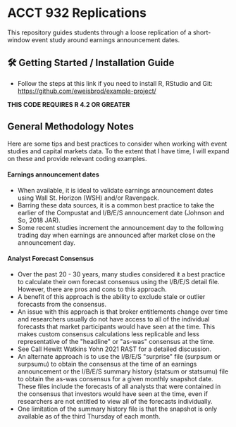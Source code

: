 

# ACCT 932 Replications
This repository guides students through a loose replication of a short-window event study around earnings announcement dates.







<h2> 🛠️ Getting Started / Installation Guide </h2>

* Follow the steps at this link if you need to install R, RStudio and Git: https://github.com/eweisbrod/example-project/

**THIS CODE REQUIRES R 4.2 OR GREATER**



<h2> General Methodology Notes </h2>

Here are some tips and best practices to consider when working with event studies and capital markets data. To the extent that I have time, I will expand on these and provide relevant coding examples.

<h4> Earnings announcement dates </h4>

*  When available, it is ideal to validate earnings announcement dates using Wall St. Horizon (WSH) and/or Ravenpack.
*  Barring these data sources, it is a common best practice to take the earlier of the Compustat and I/B/E/S announcement date (Johnson and So, 2018 JAR).
*  Some recent studies increment the announcement day to the following trading day when earnings are announced after market close on the announcement day. 

<h4> Analyst Forecast Consensus </h4>

* Over the past 20 - 30 years, many studies considered it a best practice to calculate their own forecast consensus using the I/B/E/S detail file. However, there are pros and cons to this approach.
* A benefit of this approach is the ability to exclude stale or outlier forecasts from the consensus. 
* An issue with this approach is that broker entitlements change over time and researchers usually do not have access to all of the individual forecasts that market participants would have seen at the time. This makes custom consensus calculations less replicable and less representative of the "headline" or "as-was" consensus at the time. 
* See Call Hewitt Watkins Yohn 2021 RAST for a detailed discussion. 
* An alternate approach is to use the I/B/E/S "surprise" file (surpsum or surpsumu) to obtain the consensus at the time of an earnings announcement or the I/B/E/S summary history (statsum or statsumu) file to obtain the as-was consensus for a given monthly snapshot date.  These files include the forecasts of all analysts that were contained in the consensus that investors would have seen at the time, even if researchers are not entitled to view all of the forecasts individually. 
* One limitation of the summary history file is that the snapshot is only available as of the third Thursday of each month. 
